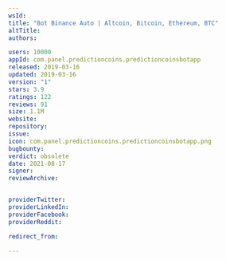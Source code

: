 ```yaml
---
wsId: 
title: "Bot Binance Auto | Altcoin, Bitcoin, Ethereum, BTC"
altTitle: 
authors:

users: 10000
appId: com.panel.predictioncoins.predictioncoinsbotapp
released: 2019-03-16
updated: 2019-03-16
version: "1"
stars: 3.9
ratings: 122
reviews: 91
size: 1.1M
website: 
repository: 
issue: 
icon: com.panel.predictioncoins.predictioncoinsbotapp.png
bugbounty: 
verdict: obsolete
date: 2021-08-17
signer: 
reviewArchive:


providerTwitter: 
providerLinkedIn: 
providerFacebook: 
providerReddit: 

redirect_from:

---
```



